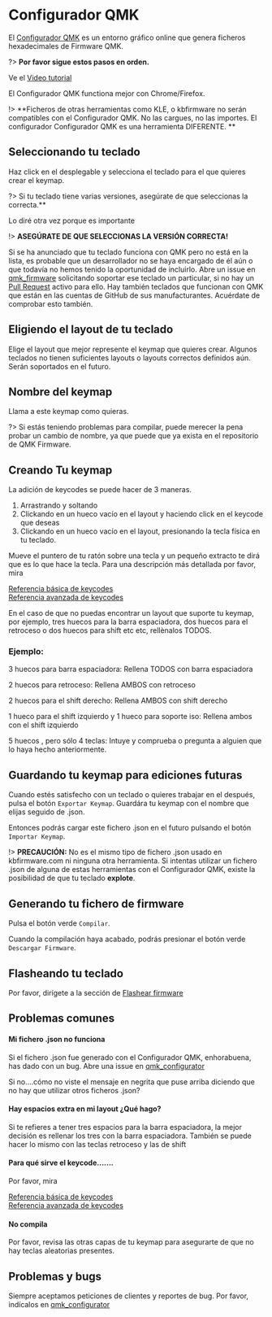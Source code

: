 # Configurador QMK

El [Configurador QMK](https://config.qmk.fm) es un entorno gráfico online que genera ficheros hexadecimales de Firmware QMK.  

?> **Por favor sigue estos pasos en orden.**

Ve el [Video tutorial](https://www.youtube.com/watch?v=-imgglzDMdY)

El Configurador QMK functiona mejor con Chrome/Firefox. 


!> **Ficheros de otras herramientas como KLE, o kbfirmware no serán compatibles con el Configurador QMK. No las cargues, no las importes. El configurador Configurador QMK es una herramienta DIFERENTE. **

## Seleccionando tu teclado

Haz click en el desplegable y selecciona el teclado para el que quieres crear el keymap. 

?> Si tu teclado tiene varias versiones, asegúrate de que seleccionas la correcta.** 

Lo diré otra vez porque es importante

!> **ASEGÚRATE DE QUE SELECCIONAS LA VERSIÓN CORRECTA!**

Si se ha anunciado que tu teclado funciona con QMK pero no está en la lista, es probable que un desarrollador no se haya encargado de él aún o que todavía no hemos tenido la oportunidad de incluirlo. Abre un issue en [qmk_firmware](https://github.com/qmk/qmk_firmware/issues) solicitando soportar ese teclado un particular, si no hay un [Pull Request](https://github.com/qmk/qmk_firmware/pulls?q=is%3Aopen+is%3Apr+label%3Akeyboard) activo para ello. Hay también teclados que funcionan con QMK que están en las cuentas de GitHub de sus manufacturantes. Acuérdate de comprobar esto también.

## Eligiendo el layout de tu teclado

Elige el layout que mejor represente el keymap que quieres crear. Algunos teclados no tienen suficientes layouts o layouts correctos definidos aún. Serán soportados en el futuro. 

## Nombre del keymap

Llama a este keymap como quieras. 

?> Si estás teniendo problemas para compilar, puede merecer la pena probar un cambio de nombre, ya que puede que ya exista en el repositorio de QMK Firmware.

## Creando Tu keymap

La adición de keycodes se puede hacer de 3 maneras.  
1. Arrastrando y soltando
2. Clickando en un hueco vacío en el layout y haciendo click en el keycode que deseas
3. Clickando en un hueco vacío en el layout, presionando la tecla física en tu teclado. 

Mueve el puntero de tu ratón sobre una tecla y un pequeño extracto te dirá que es lo que hace la tecla. Para una descripción más detallada por favor, mira

[Referencia básica de keycodes](https://docs.qmk.fm/#/keycodes_basic)    
[Referencia avanzada de keycodes](https://docs.qmk.fm/#/feature_advanced_keycodes)    

En el caso de que no puedas encontrar un layout que suporte tu keymap, por ejemplo, tres huecos para la barra espaciadora, dos huecos para el retroceso o dos huecos para shift etc etc, rellènalos TODOS. 

### Ejemplo:

3 huecos para barra espaciadora: Rellena TODOS con barra espaciadora

2 huecos para retroceso: Rellena AMBOS con retroceso

2 huecos para el shift derecho: Rellena AMBOS con shift derecho

1 hueco para el shift izquierdo y 1 hueco para soporte iso: Rellena ambos con el shift izquierdo

5 huecos , pero sólo 4 teclas: Intuye y comprueba o pregunta a alguien que lo haya hecho anteriormente. 

## Guardando tu keymap para ediciones futuras

Cuando estés satisfecho con un teclado o quieres trabajar en el después, pulsa el botón `Exportar Keymap`. Guardára tu keymap con el nombre que elijas seguido de .json. 

Entonces podrás cargar este fichero .json en el futuro pulsando el botón `Importar Keymap`. 

!> **PRECAUCIÓN:** No es el mismo tipo de fichero .json usado en kbfirmware.com ni ninguna otra herramienta. Si intentas utilizar un fichero .json de alguna de estas herramientas con el Configurador QMK, existe la posibilidad de que tu teclado **explote**. 

## Generando tu fichero de firmware

Pulsa el botón verde `Compilar`.

Cuando la compilación haya acabado, podrás presionar el botón verde `Descargar Firmware`. 

## Flasheando tu teclado

Por favor, dirígete a la sección de [Flashear firmware](tutorial_flashing.md)

## Problemas comunes

#### Mi fichero .json no funciona

Si el fichero .json fue generado con el Configurador QMK, enhorabuena, has dado con un bug. Abre una issue en [qmk_configurator](https://github.com/qmk/qmk_configurator/issues)

Si no....cómo no viste el mensaje en negrita que puse arriba diciendo que no hay que utilizar otros ficheros .json? 

#### Hay espacios extra en mi layout ¿Qué hago?

Si te refieres a tener tres espacios para la barra espaciadora, la mejor decisión es rellenar los tres con la barra espaciadora. También se puede hacer lo mismo con las teclas retroceso y las de shift

#### Para qué sirve el keycode.......

Por favor, mira

[Referencia básica de keycodes](https://docs.qmk.fm/#/keycodes_basic)    
[Referencia avanzada de keycodes](https://docs.qmk.fm/#/feature_advanced_keycodes)    

#### No compila

Por favor, revisa las otras capas de tu keymap para asegurarte de que no hay teclas aleatorias presentes. 

## Problemas y bugs

Siempre aceptamos peticiones de clientes y reportes de bug. Por favor, indícalos en [qmk_configurator](https://github.com/qmk/qmk_configurator/issues)
